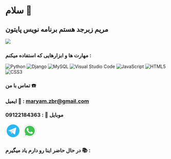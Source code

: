# سلام 👋
## مریم زبرجد هستم برنامه نویس پایتون 
<img src=https://user-images.githubusercontent.com/115386517/225841791-e6eb2fcf-6de1-45ec-a5e8-0c321f0af245.gif>


### مهارت ها و ابزارهایی  که استفاده میکنم :
![Python](https://img.shields.io/badge/python-3670A0?style=for-the-badge&logo=python&logoColor=ffdd54)  ![Django](https://img.shields.io/badge/django-%23092E20.svg?style=for-the-badge&logo=django&logoColor=white)  ![MySQL](https://img.shields.io/badge/mysql-4479A1.svg?style=for-the-badge&logo=mysql&logoColor=white)   ![Visual Studio Code](https://img.shields.io/badge/Visual%20Studio%20Code-0078d7.svg?style=for-the-badge&logo=visual-studio-code&logoColor=white)  ![JavaScript](https://img.shields.io/badge/javascript-%23323330.svg?style=for-the-badge&logo=javascript&logoColor=%23F7DF1E) ![HTML5](https://img.shields.io/badge/html5-%23E34F26.svg?style=for-the-badge&logo=html5&logoColor=white)  ![CSS3](https://img.shields.io/badge/css3-%231572B6.svg?style=for-the-badge&logo=css3&logoColor=white)


### تماس با من ☎️ 
### ایمیل     📧  : maryam.zbr@gmail.com
### موبایل    📱   : 09122184363
<a href="https://t.me/MaryamZebarjad"><img src="https://github.com/MaryamZebarjad/MaryamZebarjad/blob/main/image/telegram.png"></a> <a href="https://t.me/MaryamZebarjad"><img src="https://github.com/MaryamZebarjad/MaryamZebarjad/blob/main/image/whatsapp.png"></a>

### در حال حاضر اینا رو دارم یاد میگیرم 📚 :
